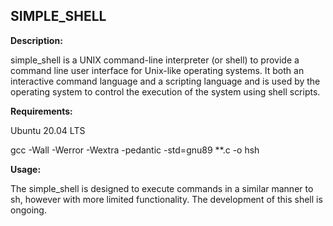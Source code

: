 SIMPLE_SHELL
----------------------------

**Description:**

simple_shell is a UNIX command-line interpreter (or shell) to provide a command line user interface for Unix-like operating systems. It both an interactive command language and a scripting language and is used by the operating system to control the execution of the system using shell scripts.

**Requirements:**

Ubuntu 20.04 LTS

gcc -Wall -Werror -Wextra -pedantic -std=gnu89 **.c -o hsh

**Usage:**

The simple_shell is designed to execute commands in a similar manner to sh, however with more limited functionality. The development of this shell is ongoing.
